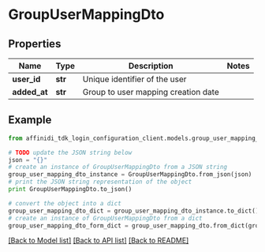 # GroupUserMappingDto

## Properties

| Name         | Type    | Description                         | Notes |
| ------------ | ------- | ----------------------------------- | ----- |
| **user_id**  | **str** | Unique identifier of the user       |
| **added_at** | **str** | Group to user mapping creation date |

## Example

```python
from affinidi_tdk_login_configuration_client.models.group_user_mapping_dto import GroupUserMappingDto

# TODO update the JSON string below
json = "{}"
# create an instance of GroupUserMappingDto from a JSON string
group_user_mapping_dto_instance = GroupUserMappingDto.from_json(json)
# print the JSON string representation of the object
print GroupUserMappingDto.to_json()

# convert the object into a dict
group_user_mapping_dto_dict = group_user_mapping_dto_instance.to_dict()
# create an instance of GroupUserMappingDto from a dict
group_user_mapping_dto_form_dict = group_user_mapping_dto.from_dict(group_user_mapping_dto_dict)
```

[[Back to Model list]](../README.md#documentation-for-models) [[Back to API list]](../README.md#documentation-for-api-endpoints) [[Back to README]](../README.md)
